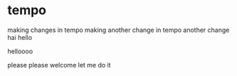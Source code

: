 # tempo
making changes in tempo
making another change in tempo
another change
hai hello

helloooo

please
please welcome
let me do it
